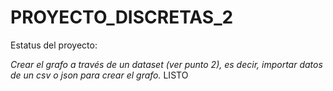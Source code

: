# PROYECTO_DISCRETAS_2

Estatus del proyecto:

*Crear el grafo a través de un dataset (ver punto 2), es decir, importar datos de un csv o json para crear el grafo.* LISTO
